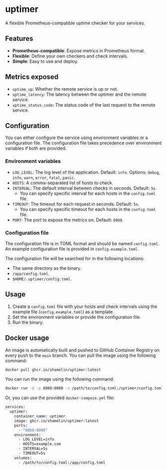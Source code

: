 # uptimer
A flexible Prometheus-compatible uptime checker for your services.

## Features
- **Prometheus-compatible**: Expose metrics in Prometheus format.
- **Flexible**: Define your own checkers and check intervals.
- **Simple**: Easy to use and deploy.

## Metrics exposed
- `uptime_up`: Whether the remote service is up or not.
- `uptime_latency`: The latency between the uptimer and the remote service.
- `uptime_status_code`: The status code of the last request to the remote service.

## Configuration
You can either configure the service using environment variables or a configuration file.
The configuration file takes precedence over environment variables if both are provided.

### Environment variables
- `LOG_LEVEL`: The log level of the application. Default: `info`. Options: `debug`, `info`, `warn`, `error`, `fatal`, `panic`.
- `HOSTS`: A comma-separated list of hosts to check.
- `INTERVAL`: The default interval between checks in seconds. Default: `5s`.
  - You can specify specific interval for each hosts in the `config.toml` file.
- `TIMEOUT`: The timeout for each request in seconds. Default: `5s`.
  - You can specify specific timeout for each hosts in the `config.toml` file.
- `PORT`: The port to expose the metrics on. Default: `8080`.

### Configuration file
The configuration file is in TOML format and should be named `config.toml`.
An example configuration file is provided in `config.example.toml`.

The configuration file will be searched for in the following locations:
- The same directory as the binary.
- `/app/config.toml`.
- `$HOME/.uptimer/config.toml`.

## Usage
1. Create a `config.toml` file with your hosts and check intervals using the example file (`config.example.toml`) as a template.
2. Set the environment variables or provide the configuration file.
3. Run the binary.

## Docker usage
An image is automatically built and pushed to GitHub Container Registry on every push to the `main` branch.
You can pull the image using the following command:
```sh
docker pull ghcr.io/shamelin/uptimer:latest
```

You can run the image using the following command:
```sh
docker run -d -p 8080:8080 -v /path/to/config.toml:/uptimer/config.toml ghcr.io/shamelin/uptimer:latest
```

Or, you can use the provided `docker-compose.yml` file:
```sh
services:
  uptimer:
    container_name: uptimer
    image: ghcr.io/shamelin/uptimer:latest
    ports:
      - "8080:8080"
    environment:
      - LOG_LEVEL=info
      - HOSTS=example.com
      - INTERVAL=5s
      - TIMEOUT=5s
    volumes:
      - /path/to/config.toml:/app/config.toml
```

